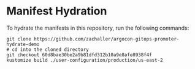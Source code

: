 # Manifest Hydration

To hydrate the manifests in this repository, run the following commands:

```shell
git clone https://github.com/zachaller/argocon-gitops-promoter-hydrate-demo
# cd into the cloned directory
git checkout 60d8bae30be2a9b81dfd312b10a9e8afe8938f4f
kustomize build ./user-configuration/production/us-east-2
```
